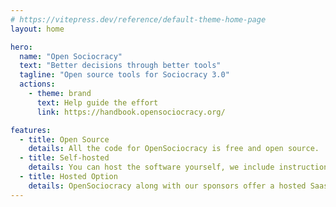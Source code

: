 ```yaml
---
# https://vitepress.dev/reference/default-theme-home-page
layout: home

hero:
  name: "Open Sociocracy"
  text: "Better decisions through better tools"
  tagline: "Open source tools for Sociocracy 3.0"
  actions:
    - theme: brand
      text: Help guide the effort
      link: https://handbook.opensociocracy.org/

features:
  - title: Open Source
    details: All the code for OpenSociocracy is free and open source.
  - title: Self-hosted
    details: You can host the software yourself, we include instructions on using various cloud providers.
  - title: Hosted Option
    details: OpenSociocracy along with our sponsors offer a hosted Saas solution.
---
```


